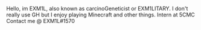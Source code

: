 Hello, im EXM1L, also known as carcinoGeneticist or EXM1LITARY.
I don't really use GH but I enjoy playing Minecraft and other things.
Intern at 5CMC
Contact me @ EXM1L#1570
